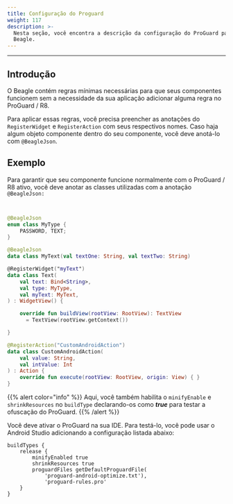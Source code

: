 ```yaml
---
title: Configuração do Proguard
weight: 117
description: >-
  Nesta seção, você encontra a descrição da configuração do ProGuard para o
  Beagle.
---
```


---

## Introdução

O Beagle contém regras mínimas necessárias para que seus componentes funcionem sem a necessidade da sua aplicação adicionar alguma regra no ProGuard / R8. 

Para aplicar essas regras, você precisa preencher as anotações do `RegisterWidget` e `RegisterAction` com seus respectivos nomes. Caso haja algum objeto componente dentro do seu componente, você deve anotá-lo com `@BeagleJson`. 

## Exemplo

Para garantir que seu componente funcione normalmente com o ProGuard / R8 ativo, você deve anotar as classes utilizadas com a anotação `@BeagleJson:`

```kotlin


@BeagleJson
enum class MyType {
    PASSWORD, TEXT;
}

@BeagleJson
data class MyText(val textOne: String, val textTwo: String)

@RegisterWidget("myText")
data class Text(
    val text: Bind<String>,
    val type: MyType,
    val myText: MyText,
) : WidgetView() {

    override fun buildView(rootView: RootView): TextView
      = TextView(rootView.getContext())

}

@RegisterAction("CustomAndroidAction")
data class CustomAndroidAction(
    val value: String,
    val intValue: Int
) : Action {
    override fun execute(rootView: RootView, origin: View) { }
}

```

{{% alert color="info" %}}
Aqui, você também habilita o `minifyEnable` e `shrinkResources` no `buildType` declarando-os como _**true**_ para testar a ofuscação do ProGuard.
{{% /alert %}}

Você deve ativar o ProGuard  na sua IDE. Para testá-lo, você pode usar o Android Studio adicionando a configuração listada abaixo:

```text
buildTypes {
    release {
        minifyEnabled true
        shrinkResources true
        proguardFiles getDefaultProguardFile(
            'proguard-android-optimize.txt'),
            'proguard-rules.pro'
    }
}
```
